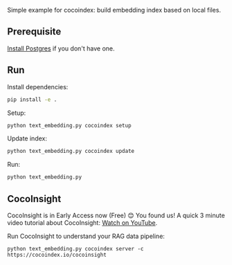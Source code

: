 Simple example for cocoindex: build embedding index based on local files.

## Prerequisite
[Install Postgres](https://cocoindex.io/docs/getting_started/installation#-install-postgres) if you don't have one.

## Run

Install dependencies:

```bash
pip install -e .
```

Setup:

```bash
python text_embedding.py cocoindex setup
```

Update index:

```bash
python text_embedding.py cocoindex update
```

Run:

```bash
python text_embedding.py
```

## CocoInsight 
CocoInsight is in Early Access now (Free) 😊 You found us! A quick 3 minute video tutorial about CocoInsight: [Watch on YouTube](https://youtu.be/ZnmyoHslBSc?si=pPLXWALztkA710r9).

Run CocoInsight to understand your RAG data pipeline:

```
python text_embedding.py cocoindex server -c https://cocoindex.io/cocoinsight
```
